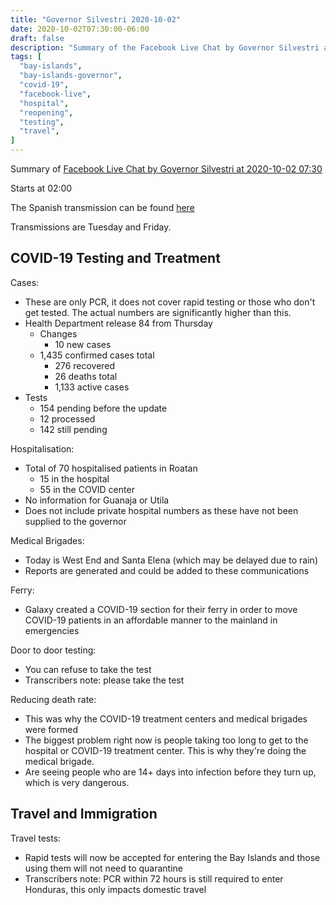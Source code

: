 ```yaml
---
title: "Governor Silvestri 2020-10-02"
date: 2020-10-02T07:30:00-06:00
draft: false
description: "Summary of the Facebook Live Chat by Governor Silvestri at 2020-10-02 07:30"
tags: [
  "bay-islands",
  "bay-islands-governor",
  "covid-19",
  "facebook-live",
  "hospital",
  "reopening",
  "testing",
  "travel",
]
---
```


Summary of [Facebook Live Chat by Governor Silvestri at 2020-10-02
07:30](https://www.facebook.com/gobernacionislas/videos/741469543069773/)

Starts at 02:00

The Spanish transmission can be found
[here](https://www.facebook.com/gobernacionislas/videos/3402677909840081/)

Transmissions are Tuesday and Friday.

COVID-19 Testing and Treatment
------------------------------

Cases:
* These are only PCR, it does not cover rapid testing or those who don't get
  tested. The actual numbers are significantly higher than this.
* Health Department release 84 from Thursday
  * Changes
    * 10 new cases
  * 1,435 confirmed cases total
    * 276 recovered
    * 26 deaths total
    * 1,133 active cases
* Tests
  * 154 pending before the update
  * 12 processed
  * 142 still pending

Hospitalisation:
* Total of 70 hospitalised patients in Roatan
  * 15 in the hospital
  * 55 in the COVID center
* No information for Guanaja or Utila
* Does not include private hospital numbers as these have not been supplied to
  the governor

Medical Brigades:
* Today is West End and Santa Elena (which may be delayed due to rain)
* Reports are generated and could be added to these communications

Ferry:
* Galaxy created a COVID-19 section for their ferry in order to move COVID-19
  patients in an affordable manner to the mainland in emergencies

Door to door testing:
* You can refuse to take the test
* Transcribers note: please take the test

Reducing death rate:
* This was why the COVID-19 treatment centers and medical brigades were formed
* The biggest problem right now is people taking too long to get to the
  hospital or COVID-19 treatment center. This is why they're doing the medical
  brigade.
* Are seeing people who are 14+ days into infection before they turn up, which
  is very dangerous.

Travel and Immigration
----------------------

Travel tests:
* Rapid tests will now be accepted for entering the Bay Islands and those using
  them will not need to quarantine
* Transcribers note: PCR within 72 hours is still required to enter Honduras,
  this only impacts domestic travel

